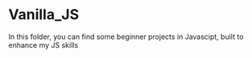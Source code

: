 # Vanilla_JS

In this folder, you can find some beginner projects in Javascipt, built to enhance my JS skills
